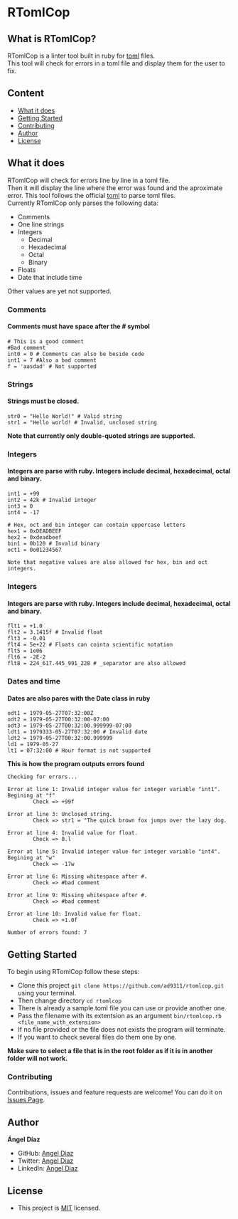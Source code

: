 # RTomlCop

## What is RTomlCop?

RTomlCop is a linter tool built in ruby for [toml](https://toml.io/en/index) files.</br>
This tool will check for errors in a toml file and display them for the user to fix.

## Content
* [What it does](#what-it-does)
* [Getting Started](#getting-started)
* [Contributing](#contributing)
* [Author](#author)
* [License](#license)

## What it does

RTomlCop will check for errors line by line in a toml file.</br>
Then it will display the line where the error was found and the aproximate error.
This tool follows the official [toml](https://toml.io/en/index) to parse toml files.</br>
Currently RTomlCop only parses the following data:
- Comments
- One line strings
- Integers
  - Decimal
  - Hexadecimal
  - Octal
  - Binary
- Floats
- Date that include time

Other values are yet not supported.

### Comments
#### Comments must have space after the # symbol
```
# This is a good comment
#Bad comment
int0 = 0 # Comments can also be beside code
int1 = 7 #Also a bad comment
f = 'aasdad' # Not supported
```

### Strings
#### Strings must be closed.
```
str0 = "Hello World!" # Valid string
str1 = "Hello world! # Invalid, unclosed string
```
**Note that currently only double-quoted strings are supported.**

### Integers
#### Integers are parse with ruby. Integers include decimal, hexadecimal, octal and binary.
```
int1 = +99 
int2 = 42k # Invalid integer
int3 = 0
int4 = -17

# Hex, oct and bin integer can contain uppercase letters
hex1 = 0xDEADBEEF
hex2 = 0xdeadbeef
bin1 = 0b120 # Invalid binary
oct1 = 0o01234567

Note that negative values are also allowed for hex, bin and oct integers.
```

### Integers
#### Integers are parse with ruby. Integers include decimal, hexadecimal, octal and binary.
```
flt1 = +1.0
flt2 = 3.1415f # Invalid float
flt3 = -0.01
flt4 = 5e+22 # Floats can cointa scientific notation
flt5 = 1e06 
flt6 = -2E-2
flt8 = 224_617.445_991_228 # _separator are also allowed
```

### Dates and time
#### Dates are also pares with the Date class in ruby
```
odt1 = 1979-05-27T07:32:00Z
odt2 = 1979-05-27T00:32:00-07:00
odt3 = 1979-05-27T00:32:00.999999-07:00
ldt1 = 1979333-05-27T07:32:00 # Invalid date
ldt2 = 1979-05-27T00:32:00.999999
ld1 = 1979-05-27
lt1 = 07:32:00 # Hour format is not supported
```

**This is how the program outputs errors found**
```
Checking for errors...
 
Error at line 1: Invalid integer value for integer variable "int1". Begining at "f"
        Check => +99f
 
Error at line 3: Unclosed string.
        Check => str1 = "The quick brown fox jumps over the lazy dog.
 
Error at line 4: Invalid value for float.
        Check => 0.l
 
Error at line 5: Invalid integer value for integer variable "int4". Begining at "w"
        Check => -17w
 
Error at line 6: Missing whitespace after #.
        Check => #bad comment
 
Error at line 9: Missing whitespace after #.
        Check => #bad comment
 
Error at line 10: Invalid value for float.
        Check => +1.0f

Number of errors found: 7
```

## Getting Started

To begin using RTomlCop follow these steps:
- Clone this project `git clone https://github.com/ad9311/rtomlcop.git` using your terminal.
- Then change directory `cd rtomlcop`
- There is already a sample.toml file you can use or provide another one.
- Pass the filename with its extentsion as an argument `bin/rtomlcop.rb <file_name_with_extension>`
- If no file provided or the file does not exists the program will terminate.
- If you want to check several files do them one by one.

**Make sure to select a file that is in the root folder as if it is in another folder will not work.**

### Contributing

Contributions, issues and feature requests are welcome!
You can do it on [Issues Page](https://github.com/ad9311/rtomlcop/issues).

## Author

**Ángel Díaz**

- GitHub: [Angel Diaz](https://github.com/ad9311)
- Twitter: [Angel Diaz](https://twitter.com/adiaz9311)
- LinkedIn: [Angel Diaz](https://www.linkedin.com/in/ad9311/)

## License

- This project is [MIT](./LICENSE) licensed.
